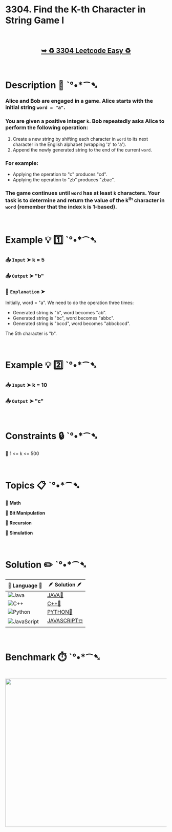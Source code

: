 # 3304. Find the K-th Character in String Game I

</br>

<h2 align="center"> 

<a href="https://leetcode.com/problems/find-the-k-th-character-in-string-game-i/description/?envType=daily-question&envId=2025-07-03"><strong>➥ ♻️ 3304 Leetcode Easy ♻️ </strong></a>
</h2>

</br>

# Description 📜 ˋ°•*⁀➷

### Alice and Bob are engaged in a game. Alice starts with the initial string `word = "a"`.

### You are given a positive integer `k`. Bob repeatedly asks Alice to perform the following operation:

1. Create a new string by shifting each character in `word` to its next character in the English alphabet (wrapping 'z' to 'a').
2. Append the newly generated string to the end of the current `word`.

### For example:

- Applying the operation to "c" produces "cd".
- Applying the operation to "zb" produces "zbac".

### The game continues until `word` has at least `k` characters. Your task is to determine and return the value of the k<sup>th</sup> character in `word` (remember that the index `k` is 1-based).

</br>

# Example 💡 1️⃣ ˋ°•*⁀➷

  ### 📥 `Input`  ➤ k = 5

  ### 📤 `Output`  ➤ "b"

  ### 🔦 `Explanation`  ➤
Initially, word = "a". We need to do the operation three times:

- Generated string is "b", word becomes "ab".
- Generated string is "bc", word becomes "abbc".
- Generated string is "bccd", word becomes "abbcbccd".

The 5th character is "b".

</br>

# Example 💡 2️⃣ ˋ°•*⁀➷

  ### 📥 `Input` ➤ k = 10

  ### 📤 `Output`  ➤ "c"

</br>

# Constraints 🔒 ˋ°•*⁀➷

🔹 1 <= k <= 500 </br>

</br>

# Topics 📋 ˋ°•*⁀➷

🔸 **Math**  </br>

🔸 **Bit Manipulation**  </br>

🔸 **Recursion**  </br>

🔸 **Simulation**  </br>

</br>

# Solution ✏️ ˋ°•*⁀➷

| 📒 Language 📒  | 🪶 Solution 🪶 |
| ------------- | ------------- |
|  ![Java](https://img.shields.io/badge/java-%23ED8B00.svg?style=for-the-badge&logo=openjdk&logoColor=white)  | [JAVA🍁]() |
|  ![C++](https://img.shields.io/badge/c++-%2300599C.svg?style=for-the-badge&logo=c%2B%2B&logoColor=white)  | [C++🎲]()  |
|  ![Python](https://img.shields.io/badge/python-3670A0?style=for-the-badge&logo=python&logoColor=ffdd54)    | [PYTHON🍰]() |
| ![JavaScript](https://img.shields.io/badge/javascript-%23323330.svg?style=for-the-badge&logo=javascript&logoColor=%23F7DF1E)   | [JAVASCRIPT☃️]() |

</br>

# Benchmark ⏱️ ˋ°•*⁀➷

<h1  align="center" >

<img src ="" width = "700px" height="462px" />

</h1>
